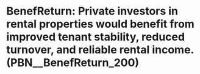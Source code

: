 # BenefReturn: __Private investors in rental properties would benefit from improved tenant stability, reduced turnover, and reliable rental income.__ (PBN__BenefReturn_200)


